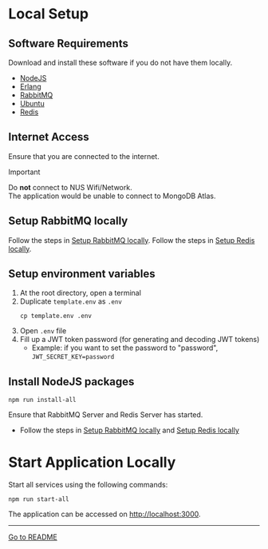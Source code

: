# Local Setup

## Software Requirements

Download and install these software if you do not have them locally.

- [NodeJS](https://nodejs.org/en/download)
- [Erlang](https://www.erlang.org/downloads)
- [RabbitMQ](https://www.rabbitmq.com/download.html)
- [Ubuntu](https://ubuntu.com/download/desktop)
- [Redis](https://redis.io/download)

## Internet Access

Ensure that you are connected to the internet.

> [!IMPORTANT]
> Do **not** connect to NUS Wifi/Network.\
> The application would be unable to connect to MongoDB Atlas.

## Setup RabbitMQ locally

Follow the steps in [Setup RabbitMQ locally](LocalRabbitMqSetup.md).
Follow the steps in [Setup Redis locally](LocalRedisSetup.md).

## Setup environment variables

1. At the root directory, open a terminal
2. Duplicate `template.env` as `.env`
   ```
   cp template.env .env
   ```
3. Open `.env` file 
4. Fill up a JWT token password
   (for generating and decoding JWT tokens)
    - Example: if you want to set the password to "password",
      `JWT_SECRET_KEY=password`

## Install NodeJS packages

```
npm run install-all
```

Ensure that RabbitMQ Server and Redis Server has started.
- Follow the steps in [Setup RabbitMQ locally](LocalRabbitMqSetup.md) and [Setup Redis locally](LocalRedisSetup.md)

# Start Application Locally

Start all services using the following commands:

```
npm run start-all
```

The application can be accessed on [http://localhost:3000](http://localhost:3000).

---

[Go to README](../README.md)
